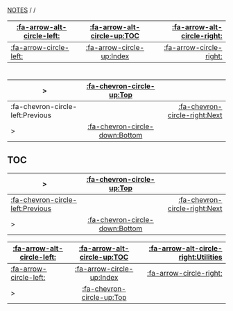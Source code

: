 <nav id="top">

[NOTES](../Index.md) / [](Index.md) /[](.md)

| [:fa-arrow-alt-circle-left:](..//Index.md) | [:fa-arrow-alt-circle-up:TOC](../Index.md) | [:fa-arrow-alt-circle-right:](..//Index.md) |
| ------------------------------------------ | :----------------------------------------: | ------------------------------------------: |
| [:fa-arrow-circle-left:](.md)              | [:fa-arrow-circle-up:Index](Index.md)      | [:fa-arrow-circle-right:](.md)              |

</nav>

# 

<nav>

| >                                | [:fa-chevron-circle-up:Top](#top)         |                                       |
| -------------------------------- | :---------------------------------------: | ------------------------------------: |
| :fa-chevron-circle-left:Previous |                                           | [:fa-chevron-circle-right:Next](#toc) |
| >                                | [:fa-chevron-circle-down:Bottom](#bottom) |                                       |

</nav>



## TOC

<nav>

| >                                     | [:fa-chevron-circle-up:Top](#top)         |                                    |
| ------------------------------------- | :---------------------------------------: | ---------------------------------: |
| [:fa-chevron-circle-left:Previous](#) |                                           | [:fa-chevron-circle-right:Next](#) |
| >                                     | [:fa-chevron-circle-down:Bottom](#bottom) |                                    |

</nav>




<nav id="bottom">

| [:fa-arrow-alt-circle-left:](..//Index.md) | [:fa-arrow-alt-circle-up:TOC](../Index.md) | [:fa-arrow-alt-circle-right:Utilities](..//Index.md) |
| ------------------------------------------ | :----------------------------------------: | ---------------------------------------------------: |
| [:fa-arrow-circle-left:](.md)              | [:fa-arrow-circle-up:Index](Index.md)      | [:fa-arrow-circle-right:](.md)                       |
| >                                          | [:fa-chevron-circle-up:Top](#top)          |                                                      |

</nav>
